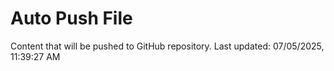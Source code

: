 # Auto Push File

Content that will be pushed to GitHub repository.
Last updated: 07/05/2025, 11:39:27 AM